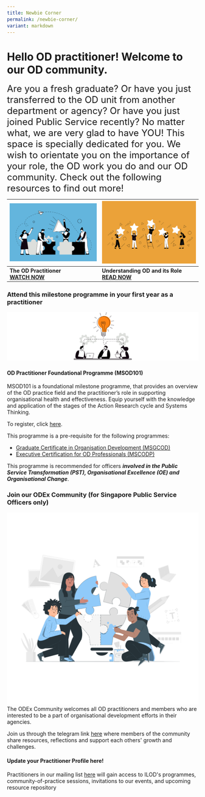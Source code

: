 ```yaml
---
title: Newbie Corner
permalink: /newbie-corner/
variant: markdown
---
```

# Hello OD practitioner! Welcome to our OD community. 

<font size="5">Are you a fresh graduate? Or have you just transferred to the OD unit from another department or agency? Or have you just joined Public Service recently? No matter what, we are very glad to have YOU! This space is specially dedicated for you. We wish to orientate you on the importance of your role, the OD work you do and our OD community. Check out the following resources to find out more!<br></font>


| ![](/images/organisation%20design.jpg)| ![](/images/employee%20engagement.jpg) | 
| -------- | -------- | 
| **The OD Practitioner** <br><strong><a href="https://vimeo.com/74434435" target="_blank"> WATCH NOW</a></strong>  | **Understanding OD and its Role** <br><strong><a href="https://go.gov.sg/reachingouteveryday" target="_blank"> READ NOW</a></strong>|


### Attend this milestone programme in your first year as a practitioner
![](/images/business.jpg)
#### OD Practitioner Foundational Programme (MSOD101)

MSOD101 is a foundational milestone programme, that provides an overview of the OD practice field and the practitioner’s role in supporting organisational health and effectiveness. Equip yourself with the knowledge and application of the stages of the Action Research cycle and Systems Thinking.

To register, click <a href="https://register.csc.gov.sg/course/msod101" target="_blank">here</a>.

This programme is a pre-requisite for the following programmes:
* <a href="https://register.csc.gov.sg/registration?courseId=307872&amp;classNum=0" target="_blank">Graduate Certificate in Organisation Development (MSGCOD)</a>
* <a href="https://register.csc.gov.sg/registration?courseId=307899&amp;classNum=0" target="_blank">Executive Certification for OD Professionals (MSCODP)</a>

This programme is recommended for officers ***involved in the Public Service Transformation (PST), Organisational Excellence (OE) and Organisational Change***.

### Join our ODEx Community (for Singapore Public Service Officers only)
![](/images/team2.jpg)
The ODEx Community welcomes all OD practitioners and members who are interested to be a part of organisational development efforts in their agencies.

Join us through the telegram link <a href="https://go.gov.sg/odexcommunity" target="_blank"> here</a> where members of the community share resources, reflections and support each others' growth and challenges.

#### Update your Practitioner Profile here!

Practitioners in our mailing list <a href="https://go.gov.sg/odpracmailinglist" target="_blank">here</a> will gain access to ILOD's
programmes, community-of-practice sessions, invitations to our events, and upcoming resource repository